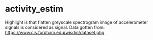 # activity_estim
Highlight is that flatten greyscale spectrogram image of accelerometer signals is considered as signal.
Data gotten from: https://www.cis.fordham.edu/wisdm/dataset.php

